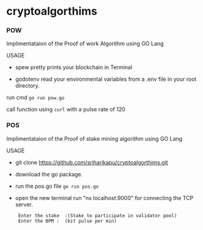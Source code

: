 # cryptoalgorthims


### POW

Implimentataion of the Proof of work Algorithm using GO Lang

USAGE

- spew pretty prints your blockchain in Terminal

- godotenv read your environmental variables from a .env file in your root directory.

run cmd ```go run pow.go```

call function using `curl` with a pulse rate of 120


### POS


Implimentataion of the Proof of stake mining algorithm using GO Lang

USAGE
   
  -  git clone https://github.com/sriharikapu/cryptoalgorthims.git

  -  download the go package.

  - run the pos.go file  ```go run pos.go```

  - open the new terminal run  "ns localhost:9000" for connecting the TCP server.
  
         Enter the stake  :(Stake to participate in validator pool)
         Enter the BPM :  (bit pulse per min)
         
